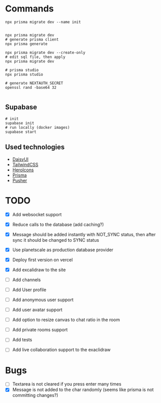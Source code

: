 # Commands

```shell
npx prisma migrate dev --name init


npx prisma migrate dev
# generate prisma client
npx prisma generate

npx prisma migrate dev --create-only
# edit sql file, then apply
npx prisma migrate dev

# prisma studio
npx prisma studio

# generate NEXTAUTH_SECRET
openssl rand -base64 32


```

## Supabase

```shell
# init
supabase init
# run locally (docker images)
supabase start
```

## Used technologies

- [DaisyUI](https://daisyui.com/)
- [TailwindCSS](https://tailwindcss.com/)
- [HeroIcons](https://heroicons.com/)
- [Prisma](https://www.prisma.io/)
- [Pusher](https://pusher.com/)

# TODO

- [x] Add websocket support
- [x] Reduce calls to the database (add caching?)
- [x] Message should be added instantly with NOT_SYNC status, then after sync it should be changed to SYNC status
- [x] Use planetscale as production database provider
- [x] Deploy first version on vercel
- [x] Add excalidraw to the site
- [ ] Add channels
- [ ] Add User profile
- [ ] Add anonymous user support
- [ ] Add user avatar support
- [ ] Add option to resize canvas to chat ratio in the room
- [ ] Add private rooms support
- [ ] Add tests

- [ ] Add live collaboration support to the exaclidraw

# Bugs

- [ ] Textarea is not cleared if you press enter many times
- [x] Message is not added to the char randomly (seems like prisma is not committing changes?)
